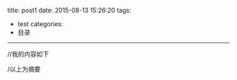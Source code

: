 title: post1
date: 2015-08-13 15:26:20
tags:
- test
categories:
- 目录
---
//我的内容如下
<!--more-->/以上为摘要

